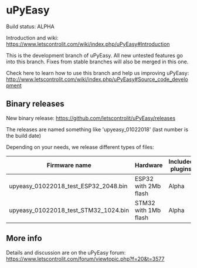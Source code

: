 # uPyEasy

Build status: ALPHA

Introduction and wiki: https://www.letscontrolit.com/wiki/index.php/uPyEasy#Introduction

This is the development branch of uPyEasy. All new untested features go into this branch. Fixes from stable branches will also be merged in this one.

Check here to learn how to use this branch and help us improving uPyEasy: http://www.letscontrolit.com/wiki/index.php/uPyEasy#Source_code_development


## Binary releases

New binary release: https://github.com/letscontrolit/uPyEasy/releases

The releases are named something like 'upyeasy_01022018' (last number is the build date)

Depending on your needs, we release different types of files:

Firmware name                         | Hardware                | Included plugins            |
--------------------------------------|-------------------------|-----------------------------|
upyeasy_01022018_test_ESP32_2048.bin  | ESP32 with 2Mb flash    | Alpha                       |
upyeasy_01022018_test_STM32_1024.bin  | STM32 with 1Mb flash    | Alpha                       |

## More info

Details and discussion are on the uPyEasy forum: https://www.letscontrolit.com/forum/viewtopic.php?f=20&t=3577
